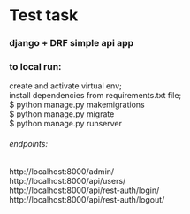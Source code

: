 # Test task
### django + DRF simple api app

### to local run:
create and activate virtual env;\
install dependencies from requirements.txt file;\
$ python manage.py makemigrations\
$ python manage.py migrate\
$ python manage.py runserver

###### endpoints:
http://localhost:8000/admin/ \
http://localhost:8000/api/users/ \
http://localhost:8000/api/rest-auth/login/ \
http://localhost:8000/api/rest-auth/logout/

